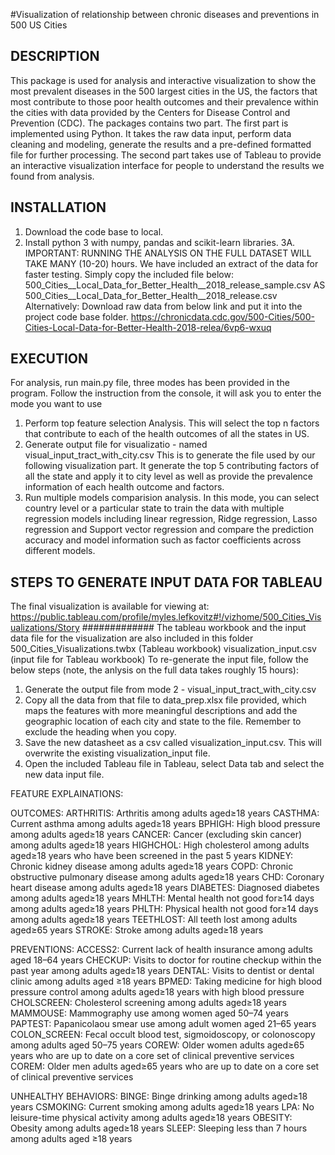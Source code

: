 #Visualization of relationship between ​chronic diseases and preventions in 500 US Cities​


## DESCRIPTION
This package is used for analysis and interactive visualization to show the most prevalent diseases in the 500 largest cities in the US, 
the factors that most contribute to those poor health outcomes and their prevalence within the cities with data provided by the Centers for Disease Control and Prevention (CDC).
The packages contains two part. 
The first part is implemented using Python. It takes the raw data input, perform data cleaning and modeling, generate the results and a pre-defined formatted file for further processing.
The second part takes use of Tableau to provide an interactive visualization interface for people to understand the results we found from analysis. 

## INSTALLATION
1. Download the code base to local. 
2. Install python 3 with numpy, pandas and scikit-learn libraries.
3A. IMPORTANT: RUNNING THE ANALYSIS ON THE FULL DATASET WILL TAKE MANY (10-20) hours. We have included an extract of the data for faster testing. Simply copy the included file below:
    500_Cities__Local_Data_for_Better_Health__2018_release_sample.csv
    AS
    500_Cities__Local_Data_for_Better_Health__2018_release.csv
    Alternatively:
    Download raw data from below link and put it into the project code base folder. 
    https://chronicdata.cdc.gov/500-Cities/500-Cities-Local-Data-for-Better-Health-2018-relea/6vp6-wxuq

## EXECUTION 
For analysis, run main.py file, three modes has been provided in the program. Follow the instruction from the console, it will ask you to enter the mode you want to use
1. Perform top feature selection Analysis.
This will select the top n factors that contribute to each of the health outcomes of all the states in US. 
2. Generate output file for visualizatio - named visual_input_tract_with_city.csv
This is to generate the file used by our following visualization part. It generate the top 5 contributing factors of all the state and apply it to city level as well as provide the prevalence information of each health outcome and factors.
3. Run multiple models comparision analysis.
In this mode, you can select country level or a particular state to train the data with multiple regression models including linear regression, Ridge regression, Lasso regression and Support vector regression and compare the prediction accuracy and model information such as factor coefficients across different models.

## STEPS TO GENERATE INPUT DATA FOR TABLEAU
The final visualization is available for viewing at:
https://public.tableau.com/profile/myles.lefkovitz#!/vizhome/500_Cities_Visualizations/Story
#############
The  tableau workbook and the input data file for the visualization are also included in this folder
    500_Cities_Visualizations.twbx (Tableau workbook)
    visualization_input.csv (input file for Tableau workbook)
To re-generate the input file, follow the below steps (note, the anlysis on the full data takes roughly 15 hours):

1. Generate the output file from mode 2 - visual_input_tract_with_city.csv
2. Copy all the data from that file to data_prep.xlsx file provided, which maps the features with more meaningful descriptions and add the geographic location of each city and state to the file.  Remember to exclude the heading when you copy.
3. Save the new datasheet as a csv called visualization_input.csv. This will overwrite the existing visualization_input file.
4. Open the included Tableau file in Tableau, select Data tab and select the new data input file.


FEATURE EXPLAINATIONS:

OUTCOMES:
ARTHRITIS: Arthritis among adults aged≥18 years
CASTHMA: Current asthma among adults aged≥18 years
BPHIGH: High blood pressure among adults aged≥18 years
CANCER: Cancer (excluding skin cancer) among adults aged≥18 years
HIGHCHOL: High cholesterol among adults aged≥18 years who have been screened in the past 5 years
KIDNEY: Chronic kidney disease among adults aged≥18 years
COPD: Chronic obstructive pulmonary disease among adults aged≥18 years 
CHD: Coronary heart disease among adults aged≥18 years
DIABETES: Diagnosed diabetes among adults aged≥18 years
MHLTH: Mental health not good for≥14 days among adults aged≥18 years
PHLTH: Physical health not good for≥14 days among adults aged≥18 years
TEETHLOST: All teeth lost among adults aged≥65 years
STROKE: Stroke among adults aged≥18 years

PREVENTIONS:
ACCESS2: Current lack of health insurance among adults aged 18–64 years
CHECKUP: Visits to doctor for routine checkup within the past year among adults aged≥18 years
DENTAL: Visits to dentist or dental clinic among adults aged ≥18 years
BPMED: Taking medicine for high blood pressure control among adults aged≥18 years with high blood pressure
CHOLSCREEN: Cholesterol screening among adults aged≥18 years
MAMMOUSE: Mammography use among women aged 50–74 years
PAPTEST: Papanicolaou smear use among adult women aged 21–65 years
COLON_SCREEN: Fecal occult blood test, sigmoidoscopy, or colonoscopy among adults aged 50–75 years
COREW: Older women adults aged≥65 years who are up to date on a core set of clinical preventive services
COREM: Older men adults aged≥65 years who are up to date on a core set of clinical preventive services

UNHEALTHY BEHAVIORS:
BINGE: Binge drinking among adults aged≥18 years
CSMOKING: Current smoking among adults aged≥18 years
LPA: No leisure-time physical activity among adults aged≥18 years
OBESITY: Obesity among adults aged≥18 years
SLEEP: Sleeping less than 7 hours among adults aged ≥18 years
